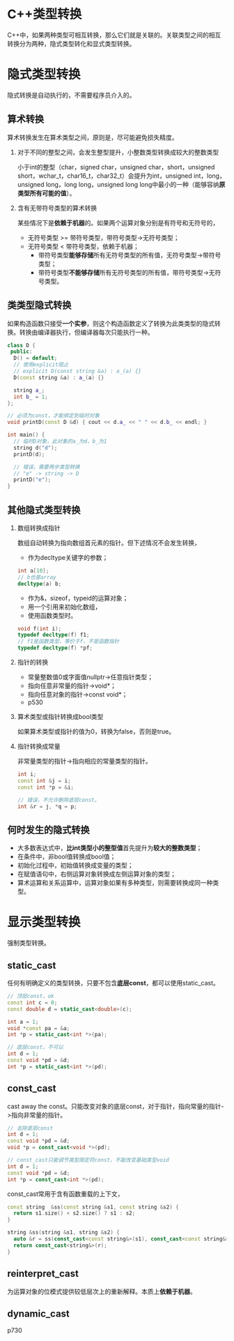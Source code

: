 # C++类型转换

C++中，如果两种类型可相互转换，那么它们就是关联的。关联类型之间的相互转换分为两种，隐式类型转化和显式类型转换。

# 隐式类型转换

隐式转换是自动执行的，不需要程序员介入的。

## 算术转换

算术转换发生在算术类型之间，原则是，尽可能避免损失精度。

1. 对于不同的整型之间，会发生整型提升，小整数类型转换成较大的整数类型

    小于int的整型（char，signed char，unsigned char，short，unsigned short，wchar_t，char16_t，char32_t）会提升为int，unsigned int，long，unsigned long，long long，unsigned long long中最小的一种（能够容纳**原类型所有可能的值**）。

2. 含有无带符号类型的算术转换

    某些情况下是**依赖于机器**的。如果两个运算对象分别是有符号和无符号的，
    * 无符号类型 >= 带符号类型，带符号类型->无符号类型；
    * 无符号类型 < 带符号类型，依赖于机器；
        * 带符号类型**能够存储**所有无符号类型的所有值，无符号类型->带符号类型；
        * 带符号类型**不能够存储**所有无符号类型的所有值，带符号类型->无符号类型。

## 类类型隐式转换

如果构造函数只接受**一个实参**，则这个构造函数定义了转换为此类类型的隐式转换。转换由编译器执行，但编译器每次只能执行一种。

```cpp
class D {
 public:
  D() = default;
  // 使用explicit阻止
  // explicit D(const string &a) : a_(a) {}
  D(const string &a) : a_(a) {}

  string a_;
  int b_ = 1;
};

// 必须为const，才能绑定到临时对象
void printD(const D &d) { cout << d.a_ << " " << d.b_ << endl; }

int main() {
  // 临时D对象，此对象的a_为d，b_为1
  string d("d");
  printD(d);

  // 错误，需要两步类型转换
  // "e" -> string -> D
  printD("e");
}
```

## 其他隐式类型转换

1. 数组转换成指针

    数组自动转换为指向数组首元素的指针。但下述情况不会发生转换，
    * 作为decltype关键字的参数；
    ```cpp
    int a[10];
    // b也是array
    decltype(a) b;
    ```
    * 作为&，sizeof，typeid的运算对象；
    * 用一个引用来初始化数组，
    * 使用函数类型时。
    ```cpp
    void f(int i);
    typedef decltype(f) f1;
    // f1是函数类型，等价于f，不是函数指针
    typedef decltype(f) *pf;
    ```

2. 指针的转换

    * 常量整数值0或字面值nullptr->任意指针类型；
    * 指向任意非常量的指针->void*；
    * 指向任意对象的指针->const void*；
    * p530

3. 算术类型或指针转换成bool类型

    如果算术类型或指针的值为0，转换为false，否则是true。

4. 指针转换成常量

    非常量类型的指针->指向相应的常量类型的指针。

    ```cpp
    int i;
    const int &j = i;
    const int *p = &i;

    // 错误，不允许删除底层const。
    int &r = j, *q = p;
    ```

## 何时发生的隐式转换

* 大多数表达式中，**比int类型小的整型值**首先提升为**较大的整数类型**；
* 在条件中，非bool值转换成bool值；
* 初始化过程中，初始值转换成变量的类型；
* 在赋值语句中，右侧运算对象转换成左侧运算对象的类型；
* 算术运算和关系运算中，运算对象如果有多种类型，则需要转换成同一种类型。

# 显示类型转换

强制类型转换。

## static_cast

任何有明确定义的类型转换，只要不包含**底层const**，都可以使用static_cast。

```cpp
// 顶层const，ok
const int c = 0;
const double d = static_cast<double>(c);

int a = 1;
void *const pa = &a;
int *p = static_cast<int *>(pa);

// 底层const，不可以
int d = 1;
const void *pd = &d;
int *p = static_cast<int *>(pd);
```

## const_cast

cast away the const。只能改变对象的底层const，对于指针，指向常量的指针->指向非常量的指针。

```cpp
// 去除底层const
int d = 1;
const void *pd = &d;
void *p = const_cast<void *>(pd);

// const_cast只能调节类型限定符const，不能改变基础类型void
int d = 1;
const void *pd = &d;
int *p = const_cast<int *>(pd);
```

const_cast常用于含有函数重载的上下文，

```cpp
const string  &ss(const string &s1, const string &s2) {
  return s1.size() < s2.size() ? s1 : s2;
}

string &ss(string &s1, string &s2) {
  auto &r = ss(const_cast<const string&>(s1), const_cast<const string&>(s2));
  return const_cast<string&>(r);
}
```

## reinterpret_cast

为运算对象的位模式提供较低层次上的重新解释。本质上**依赖于机器**。

## dynamic_cast

p730